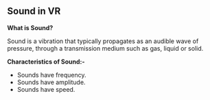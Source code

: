## Sound in VR

**What is Sound?**

Sound is a vibration that typically propagates as an audible wave of pressure, through a transmission medium such as gas, liquid or solid.

**Characteristics of Sound:-**

- Sounds have frequency.
- Sounds have amplitude.
- Sounds have speed.